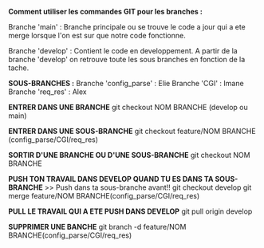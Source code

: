 **Comment utiliser les commandes GIT pour les branches :**

Branche 'main' : Branche principale ou se trouve le code a jour
qui a ete merge lorsque l'on est sur que notre code fonctionne.

Branche 'develop' : Contient le code en developpement. A partir
de la branche 'develop' on retrouve toute les sous branches en
fonction de la tache.

**SOUS-BRANCHES :**
Branche 'config_parse' : Elie
Branche 'CGI' : Imane
Branche 'req_res' : Alex


**ENTRER DANS UNE BRANCHE**
	git checkout NOM BRANCHE (develop ou main)

**ENTRER DANS UNE SOUS-BRANCHE**
	git checkout feature/NOM BRANCHE (config_parse/CGI/req_res)

**SORTIR D'UNE BRANCHE OU D'UNE SOUS-BRANCHE**
	git checkout NOM BRANCHE

**PUSH TON TRAVAIL DANS DEVELOP QUAND TU ES DANS TA SOUS-BRANCHE** >> Push dans ta sous-branche avant!!
	git checkout develop
	git merge feature/NOM BRANCHE(config_parse/CGI/req_res)

**PULL LE TRAVAIL QUI A ETE PUSH DANS DEVELOP**
	git pull origin develop

**SUPPRIMER UNE BANCHE**
	git branch -d feature/NOM BRANCHE(config_parse/CGI/req_res)
